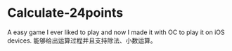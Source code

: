 # Calculate-24points
A easy game I ever liked to play and now I made it with OC to play it
on iOS devices.
能够给出运算过程并且支持除法、小数运算。
